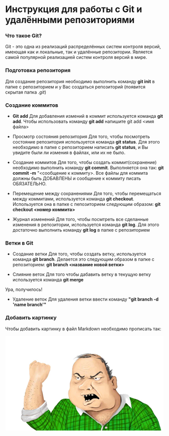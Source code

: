 
# Инструкция для работы с Git и удалёнными репозиториями #

### Что такое Git? ###
Git - это одна из реализаций распределённых систем контроля версий, имеющая как и локальные, так и удалённые репозитории. Является самой популярной реализацией систем контроля версий в мире.

### Подготовка репозитория ###
Для создание репозитория необходимо выполнить команду **git init** в папке с репозиторием и у Вас создаться репозиторий (появится скрытая папка *.git*)

### Создание коммитов ###

* **Git add**
Для добавления измений в коммит используется команда **git add**. Чтобы использовать команду **git add** напишите git add <имя файла>

* Просмотр состояния репозитория
Для того, чтобы посмотреть состояние репозитория используется команда **git status**. Для этого необходимо в папке с репозиторием написать **git status**, и Вы увидите были ли измения в файлах, или их не было.

* Создание коммитов
Для того, чтобы создать коммит(сохранение) необходимо выполнить команду **git commit**. Выполняется она так: **git commit -m** "<сообщение к коммиту>. Все файлы для коммита должны быть ДОБАВЛЕНЫ и сообщение к коммиту писать ОБЯЗАТЕЛЬНО.

* Перемещение между сохранениями
Для того, чтобы перемещаться между коммитами, используется команда  **git checkout**. Используется она в папке с пепозиторием следующим образом: **git checkout <номер коммита>**

* Журнал изменений
Для того, чтобы посмтреть все сделанные изменения в репозитории, используется команда **git log**. Для этого достаточно выполнить команду **git log** в папке с репозиторием

### Ветки в Git ###
* Создание ветки
Для того, чтобы создать ветку, используется команда **git branch**. Делается это следующим образом в папке с репозиторием: **git branch <название новой ветки>**

* Слияние веток
Для того чтобы дабавить ветку в текущую ветку используется команда **git merge**

Ура, получилось!

* Удаление веток
Для удаления ветки ввести команду **"git branch -d 'name branch'"**

### Добавить картинку ###

Чтобы добавить картинку в файл Markdown необходимо прописать так:

![Блиан!](713.jpg)